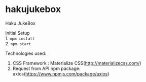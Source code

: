 # hakujukebox
Haku JukeBox

Initial Setup
<br>1. `npm install`
<br>2. `npm start`

Technologies used:
1. CSS Framework : Materialize CSS(http://materializecss.com/)
2. Request from API npm package: axios(https://www.npmjs.com/package/axios) 
